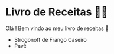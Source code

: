 # Livro de Receitas :man_cook:

Olá ! Bem vindo ao meu livro de receitas :wave:

- Strogonoff de Frango Caseiro
- Pavê